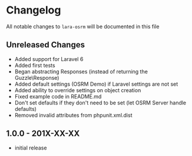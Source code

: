 # Changelog

All notable changes to `lara-osrm` will be documented in this file

## Unreleased Changes

- Added support for Laravel 6
- Added first tests
- Began abstracting Responses (instead of returning the Guzzle\Response)
- Added default settings (OSRM Demo) if Laravel settings are not set
- Added ability to override settings on object creation
- Fixed example code in README.md
- Don't set defaults if they don't need to be set (let OSRM Server handle defaults)
 - Removed invalid attributes from phpunit.xml.dist

## 1.0.0 - 201X-XX-XX

- initial release
